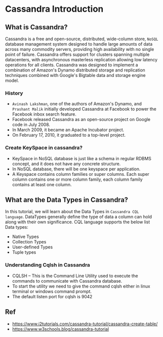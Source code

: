 # Cassandra Introduction

## What is Cassandra?

Cassandra is a free and open-source, distributed, wide-column store, `NoSQL` database management system designed to handle large amounts of data across many commodity servers, providing high availability with no single point of failure. Cassandra offers support for clusters spanning multiple datacenters, with asynchronous masterless replication allowing low latency operations for all clients. Cassandra was designed to implement a combination of Amazon's Dynamo distributed storage and replication techniques combined with Google's Bigtable data and storage engine model.

### History

* `Avinash Lakshman`, one of the authors of Amazon's Dynamo, and `Prashant Malik` initially developed Cassandra at Facebook to power the Facebook inbox search feature.
* Facebook released Cassandra as an open-source project on Google code in July 2008. 
* In March 2009, it became an Apache Incubator project. 
* On February 17, 2010, it graduated to a top-level project.

### Create KeySpace in cassandra?

* KeySpace in NoSQL database is just like a schema in regular RDBMS concept, and it does not have any concrete structure. 
* In NoSQL database, there will be one keyspace per application. 
* A Keyspace contains column families or super columns. Each super column contains one or more column family, each column family contains at least one column.

## What are the Data Types in Cassandra?

In this tutorial, we will learn about the Data Types in `Cassandra CQL language`. 
DataTypes generally define the type of data a column can hold along with their own significance. 
CQL language supports the below list Data types:

* Native Types 
* Collection Types
* User-defined Types
* Tuple types

### Understanding Cqlsh in Cassandra

* CQLSH – This is the Command Line Utility used to execute the commands to communicate with Cassandra database.
* To start the utility we need to give the command cqlsh either in linux terminal or windows command prompt. 
* The default listen port for cqlsh is 9042

## Ref

- https://www.i2tutorials.com/cassandra-tutorial/cassandra-create-table/
- https://www.w3schools.blog/cassandra-tutorial